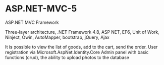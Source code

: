 # ASP.NET-MVC-5
ASP.NET MVC Framework

Three-layer architecture, .NET Framework 4.8, ASP NET, EF6, Unit of Work, Ninject, Owin, AutoMapper, bootstrap, jQuery, Ajax

It is possible to view the list of goods, add to the cart, send the order.
User registration via Microsoft.AspNet.Identity.Core
Admin panel with basic functions (crud), the ability to upload photos to the database
